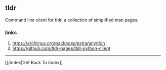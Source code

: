 ## tldr

Command line client for tldr, a collection of simplified man pages.

### links

1. https://archlinux.org/packages/extra/any/tldr/
2. https://github.com/tldr-pages/tldr-python-client

---

[[/index|Get Back To Index]]
